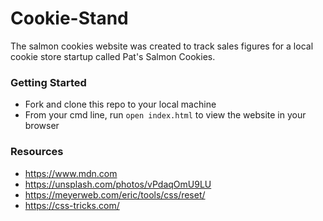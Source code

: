 # Cookie-Stand
The salmon cookies website was created to track sales figures for a local cookie store startup called Pat's Salmon Cookies.

### Getting Started
* Fork and clone this repo to your local machine
* From your cmd line, run `open index.html` to view the website in your browser

### Resources
* https://www.mdn.com 
* https://unsplash.com/photos/vPdaqOmU9LU
* https://meyerweb.com/eric/tools/css/reset/ 
* https://css-tricks.com/ 
